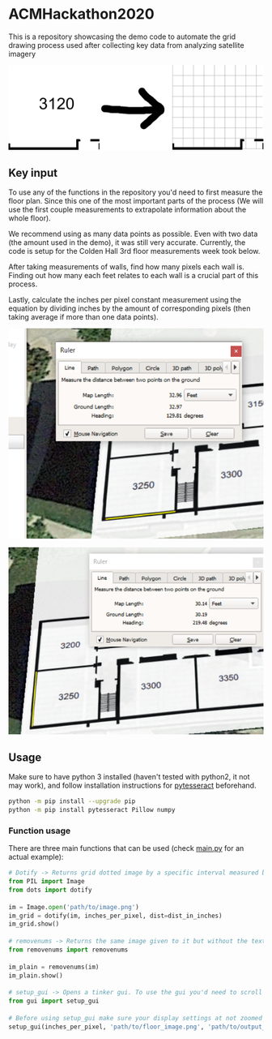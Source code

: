 # ACMHackathon2020

This is a repository showcasing the demo code to automate the grid drawing process used after collecting key data from analyzing satellite imagery

![Image showcasing transformation of image](imgs/CH3120_GH.png)

## Key input

To use any of the functions in the repository you'd need to first measure the floor plan. Since this one of the most important parts of the process (We will use the first couple measurements to extrapolate information about the whole floor). 

We recommend using as many data points as possible. Even with two data (the amount used in the demo), it was still very accurate. Currently, the code is setup for the Colden Hall 3rd floor measurements week took below.

After taking measurements of walls, find how many pixels each wall is. Finding out how many each feet relates to each wall is a crucial part of this process.

Lastly, calculate the inches per pixel constant measurement using the equation by dividing inches by the amount of corresponding pixels (then taking average if more than one data points).

![Image showcasing transformation of image](imgs/Measurement1.PNG)

![Image showcasing transformation of image](imgs/Measurement2.PNG)

## Usage
Make sure to have python 3 installed (haven't tested with python2, it not may work), and follow installation instructions for [pytesseract](https://github.com/madmaze/pytesseract) beforehand.

```bash
python -m pip install --upgrade pip
python -m pip install pytesseract Pillow numpy
```

### Function usage

There are three main functions that can be used (check [main.py](main.py) for an actual example):

```python
# Dotify -> Returns grid dotted image by a specific interval measured by inches per 
from PIL import Image
from dots import dotify

im = Image.open('path/to/image.png')
im_grid = dotify(im, inches_per_pixel, dist=dist_in_inches)
im_grid.show()

# removenums -> Returns the same image given to it but without the text. Uses pytesseract to preform OCR and it colors it with any color specified (Used to remove room numbers in the middle of rooms on floor plan)
from removenums import removenums

im_plain = removenums(im)
im_plain.show()

# setup_gui -> Opens a tinker gui. To use the gui you'd need to scroll to a classroom, click on the top left corner, then bottom right. After that a box will pop up asking for classroom number. Put whatever makes sense (i.e. CH3120) and click save. The image will be saved in the directory given removing the classrooms and adds the grid to it.
from gui import setup_gui

# Before using setup_gui make sure your display settings at not zoomed in, in other words make sure you scale/layout of computer screen is set to 100%.
setup_gui(inches_per_pixel, 'path/to/floor_image.png', 'path/to/output_directory')
```